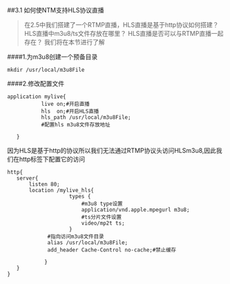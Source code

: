 ##3.1 如何使NTM支持HLS协议直播
>在2.5中我们搭建了一个RTMP直播，HLS直播是基于http协议如何搭建？
HLS直播中m3u8/ts文件存放在哪里？
HLS直播是否可以与RTMP直播一起存在？
我们将在本节进行了解

####1.为m3u8创建一个预备目录
```
mkdir /usr/local/m3u8File
```
####2.修改配置文件
``` 
application mylive{
           live on;#开启直播 
           hls  on;#开启HLS直播 
           hls_path /usr/local/m3u8File;
           #配置hls m3u8文件存放地址    
                
   }

```
因为HLS是基于http的协议所以我们无法通过RTMP协议头访问HLSm3u8,因此我们在http标签下配置它的访问
```
http{
   server{
       listen 80;
       location /mylive_hls{
                    types {
                        #m3u8 type设置
                        application/vnd.apple.mpegurl m3u8;
                        #ts分片文件设置
                        video/mp2t ts;
                    }  
    		 #指向访问m3u8文件目录
    		 alias /usr/local/m3u8File;
             add_header Cache-Control no-cache;#禁止缓存
    		     
            } 
   }
}
```
